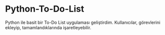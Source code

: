 # Python-To-Do-List
Python ile basit bir To-Do List uygulaması geliştirdim. Kullanıcılar, görevlerini ekleyip, tamamlandıklarında işaretleyebilir.
